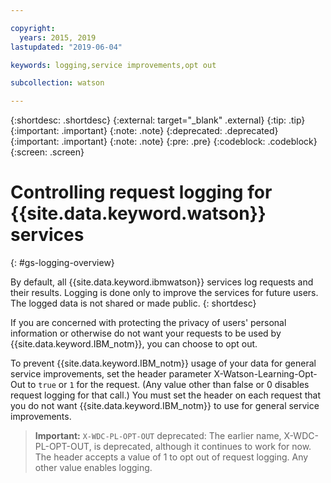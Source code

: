 ```yaml
---

copyright:
  years: 2015, 2019
lastupdated: "2019-06-04"

keywords: logging,service improvements,opt out

subcollection: watson

---
```


{:shortdesc: .shortdesc}
{:external: target="_blank" .external}
{:tip: .tip}
{:important: .important}
{:note: .note}
{:deprecated: .deprecated}
{:important: .important}
{:note: .note}
{:pre: .pre}
{:codeblock: .codeblock}
{:screen: .screen}

# Controlling request logging for {{site.data.keyword.watson}} services
{: #gs-logging-overview}

By default, all {{site.data.keyword.ibmwatson}} services log requests and their results. Logging is done only to improve the services for future users. The logged data is not shared or made public.
{: shortdesc}

If you are concerned with protecting the privacy of users' personal information or otherwise do not want your requests to be used by {{site.data.keyword.IBM_notm}}, you can choose to opt out.

To prevent {{site.data.keyword.IBM_notm}} usage of your data for general service improvements, set the header parameter X-Watson-Learning-Opt-Out to `true` or `1` for the request. (Any value other than false or 0 disables request logging for that call.) You must set the header on each request that you do not want {{site.data.keyword.IBM_notm}} to use for general service improvements.

> **Important:** `X-WDC-PL-OPT-OUT` deprecated: The earlier name, X-WDC-PL-OPT-OUT, is deprecated, although it continues to work for now. The header accepts a value of 1 to opt out of request logging. Any other value enables logging.
